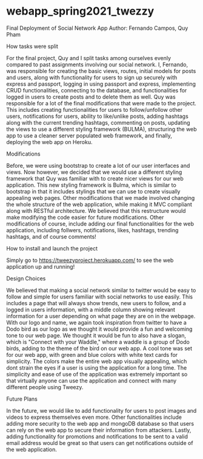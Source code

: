 # webapp_spring2021_twezzy

Final Deployment of Social Network App
Author: Fernando Campos, Quy Pham

How tasks were split

For the final project, Quy and I split tasks among ourselves evenly compared to past assignments involving our social network. I, Fernando, was responsible
for creating the basic views, routes, initial models for posts and users, along with functionality for users to sign up securely with express and passport, logging
in using passport and express, implementing CRUD functionalities, connecting to the database, and functionalities for logged in users to create posts and to delete them as well. Quy was responsible for a lot of the final modifications that were made to the project. This includes creating functionalities for users to follow/unfollow other users, notifications for users, ability to like/unlike posts, adding hashtags along with the current trending hashtags, commenting on posts, updating the views to use a different styling framework (BULMA), structuring the web app to use a cleaner server populated web framework, and finally, deploying the web app on Heroku. 


Modifications

Before, we were using bootstrap to create a lot of our user interfaces and views. Now however, we decided that we would use a different styling framework that Quy was familiar with to create nicer views for our web application. This new styling framework is Bulma, which is similar to bootstrap in that it includes stylings that we can use to create
visually appealing web pages. Other modifications that we made involved changing the whole structure of the web application, while making it MVC compliant along with RESTful 
architecture. We believed that this restructure would make modifying the code easier for future modifications. Other modifications of course, include adding our final functionalities for the web application, including follwers, notifications, likes, hashtags, trending hashtags, and of course comments!


How to install and launch the project

Simply go to https://tweezyproject.herokuapp.com/ to see the web application up and running!


Design Choices

We believed that making a social network similar to twitter would be easy to follow and simple for users familiar with social networks to use easily. This includes
a page that will always show trends, new users to follow, and a logged in users information, with a middle column showing relevant information for a user depending on
what page they are on in the webpage. With our logo and name, we again took inspiration from twitter to have a Dodo bird as our logo as we thought it would provide a fun
and welcoming tone to our web page. We thought it would be fun to also have a slogan, which is "Connect with your Waddle," where a waddle is a group of Dodo birds, adding
to the theme of the bird on our web app. A cool tone was set for our web app, with green and blue colors with white text cards for simplicity. The colors make the entire web
app visually appealing, which dont strain the eyes if a user is using the application for a long time. The simplicity and ease of use of the application was extremely important
so that virtually anyone can use the application and connect with many different people using Tweezy. 


Future Plans

In the future, we would like to add functionality for users to post images and videos to express themselves even more. Other functionalities include adding more security
to the web app and mongoDB database so that users can rely on the web app to secure their information from attackers. Lastly, adding functionality for promotions and notifications to be sent to a valid email address would be great so that users can get notifications outside of the web application. 
